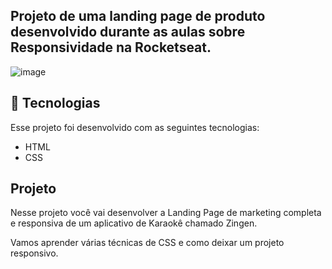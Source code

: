 ## Projeto de uma landing page de produto desenvolvido durante as aulas sobre Responsividade na Rocketseat.

![image](https://github.com/user-attachments/assets/007d2a0f-d445-4bd3-b87e-5fe0d7217393)

## 🚀 Tecnologias

Esse projeto foi desenvolvido com as seguintes tecnologias:

- HTML
- CSS

## Projeto

Nesse projeto você vai desenvolver a Landing Page de marketing completa e responsiva de um aplicativo de Karaokê chamado Zingen.

Vamos aprender várias técnicas de CSS e como deixar um projeto responsivo.
